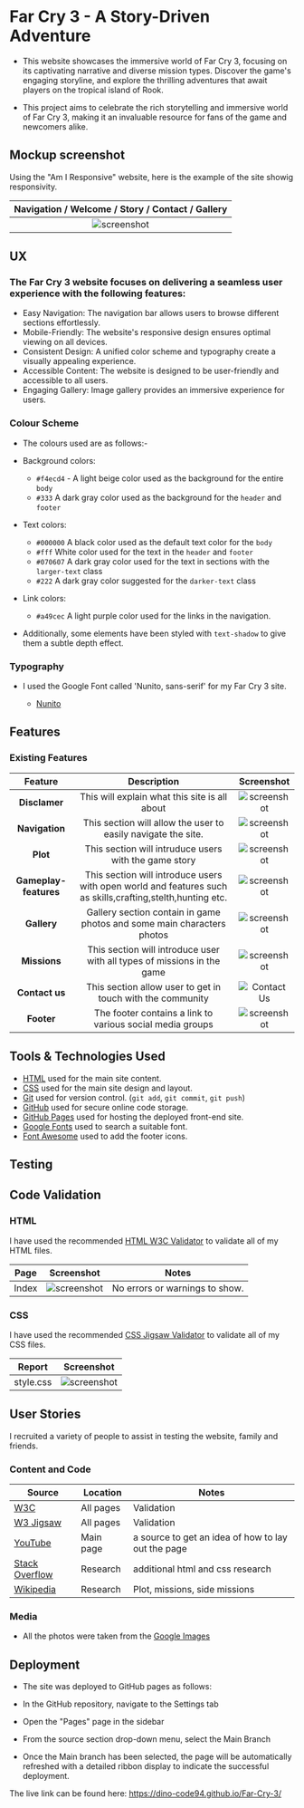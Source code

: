 # Far Cry 3 - A Story-Driven Adventure

- This website showcases the immersive world of Far Cry 3, focusing on its captivating narrative and diverse mission types. 
  Discover the game's engaging storyline, and explore the thrilling adventures that await players on the tropical island of Rook.
  
- This project aims to celebrate the rich storytelling and immersive world of Far Cry 3, making it an invaluable resource for fans of the game and newcomers alike.

## Mockup screenshot

Using the "Am I Responsive" website, here is the example of the site showig responsivity.

| Navigation / Welcome / Story / Contact / Gallery |
| :---: | 
| ![screenshot](assets/documentation/Responsivnes.png) | 

## UX
 ### The Far Cry 3 website focuses on delivering a seamless user experience with the following features:
 - Easy Navigation: The navigation bar allows users to browse different sections effortlessly.
 - Mobile-Friendly: The website's responsive design ensures optimal viewing on all devices.
 - Consistent Design: A unified color scheme and typography create a visually appealing experience.
 - Accessible Content: The website is designed to be user-friendly and accessible to all users.
 - Engaging Gallery: Image gallery provides an immersive experience for users.

### Colour Scheme

- The colours used are as follows:-

- Background colors:
    - `#f4ecd4` - A light beige color used as the background for the entire `body`
    - `#333` A dark gray color used as the background for the `header` and `footer`
- Text colors:
    - `#000000` A black color used as the default text color for the `body`
    - `#fff` White color used for the text in the `header` and `footer`
    - `#070607` A dark gray color used for the text in sections with the `larger-text` class
    - `#222` A dark gray color suggested for the `darker-text` class
- Link colors:
    - `#a49cec` A light purple color used for the links in the navigation.
- Additionally, some elements have been styled with `text-shadow` to give them a subtle depth effect.

### Typography

- I used the Google Font called 'Nunito, sans-serif' for my Far Cry 3 site.

   - [Nunito](https://fonts.google.com/specimen/Nunito+Sans)

## Features

### Existing Features

 | Feature | Description | Screenshot |
| :---: | :---: | :---: |
| **Disclamer** | This will explain what this site is all about | ![screenshot](assets/documentation/Disclamer.png) |
| **Navigation** | This section will allow the user to easily navigate the site. | ![screenshot](assets/documentation/Navigation.png) |
| **Plot** | This section will intruduce users with the game story | ![screenshot](assets/documentation/Plot.png) |
| **Gameplay-features** | This section will introduce users with open world and features such as skills,crafting,stelth,hunting etc. | ![screenshot](assets/documentation/gameplay-features.png) |
| **Gallery** | Gallery section contain in game photos and some main characters photos | ![screenshot](assets/documentation/Gallery.png) |
| **Missions** | This section will introduce user with all types of missions in the game | ![screenshot](assets/documentation/Missions.png) |
| **Contact us** | This section allow user to get in touch with the community| ![Contact Us](https://github.com/user-attachments/assets/392b951b-caa2-4869-8d1d-a95a6798a6b6) |
| **Footer** | The footer contains a link to various social media groups | ![screenshot](assets/documentation/Footer.png) |

## Tools & Technologies Used

- [HTML](https://en.wikipedia.org/wiki/HTML) used for the main site content.
- [CSS](https://en.wikipedia.org/wiki/CSS) used for the main site design and layout.
- [Git](https://git-scm.com) used for version control. (`git add`, `git commit`, `git push`)
- [GitHub](https://github.com) used for secure online code storage.
- [GitHub Pages](https://pages.github.com) used for hosting the deployed front-end site.
- [Google Fonts](https://fonts.google.com/) used to search a suitable font.
- [Font Awesome](https://fontawesome.com/) used to add the footer icons.


## Testing

## Code Validation

### HTML

I have used the recommended [HTML W3C Validator](https://validator.w3.org/) to validate all of my HTML files.

| Page | Screenshot | Notes |
| :---: | :---: | :---: |
| Index | ![screenshot](assets/documentation/ValidationHTML.png) | No errors or warnings to show. |

### CSS

I have used the recommended [CSS Jigsaw Validator](https://jigsaw.w3.org/css-validator/) to validate all of my CSS files.

| Report | Screenshot |
| :---: | :---: |
| style.css | ![screenshot](assets/documentation/CSSJigSaw.png) |

## User Stories

I recruited a variety of people to assist in testing the website, family and friends.

### Content and Code

| Source | Location | Notes |
| --- | --- | --- |
| [W3C](https://validator.w3.org/) | All pages | Validation |
| [W3 Jigsaw](https://jigsaw.w3.org/css-validator/) | All pages | Validation |
| [YouTube](https://www.youtube.com/) | Main page | a source to get an idea of how to lay out the page |
| [Stack Overflow](https://stackoverflow.com/) | Research | additional html and css research |
| [Wikipedia](https://en.wikipedia.org/wiki/Far_Cry_3) | Research | Plot, missions, side missions |

### Media 

  - All the photos were taken from the [Google Images](https://www.google.com/search?sca_esv=9c429154c95b1c4b&rlz=1C1VDKB_enAT1101AT1101&q=far+cry+3+logo&udm=2&fbs=AEQNm0Aa4sjWe7Rqy32pFwRj0UkWd8nbOJfsBGGB5IQQO6L3J_TJ4YMS4eRay1mUcjRHkZxg8Vy0p2Xq9PcZNNq1Ew9zQooLZH5gQS3wVxeld5ohRXutwtU5CU2X36_uLH1pIUk5kgTFJ72LHrHs1dTrQZP2bShAIpXPbBXJuSHMpD67_7PI_IrPeKYP6OPe9Ff2p8rktfex&sa=X&ved=2ahUKEwifjZzErsmJAxWu1gIHHVAuApIQtKgLegQIEhAB&biw=1920&bih=945&dpr=1)

## Deployment

- The site was deployed to GitHub pages as follows:

 - In the GitHub repository, navigate to the Settings tab
 - Open the "Pages" page in the sidebar
 - From the source section drop-down menu, select the Main Branch
 - Once the Main branch has been selected, the page will be automatically refreshed with a detailed ribbon display to indicate the successful deployment.

The live link can be found here: https://dino-code94.github.io/Far-Cry-3/



